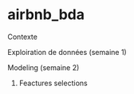 # airbnb_bda

Contexte

Exploiration de données (semaine 1)


Modeling  (semaine 2)
1. Feactures selections

